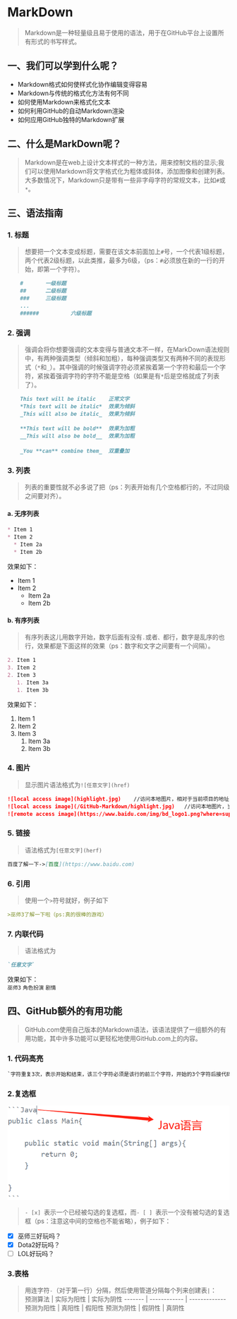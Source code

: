 # MarkDown 
>Markdown是一种轻量级且易于使用的语法，用于在GitHub平台上设置所有形式的书写样式。
## 一、我们可以学到什么呢？
* Markdown格式如何使样式化协作编辑变得容易
* Markdown与传统的格式化方法有何不同
* 如何使用Markdown来格式化文本
* 如何利用GitHub的自动Markdown渲染
* 如何应用GitHub独特的Markdown扩展
## 二、什么是MarkDown呢？
>Markdown是在web上设计文本样式的一种方法，用来控制文档的显示;我们可以使用Markdown将文字格式化为粗体或斜体，添加图像和创建列表。大多数情况下，Markdown只是带有一些非字母字符的常规文本，比如`#`或`*`。
## 三、语法指南  
### 1. 标题  
>想要把一个文本变成标题，需要在该文本前面加上`#`号，一个代表1级标题，两个代表2级标题，以此类推，最多为6级，（ps：`#`必须放在新的一行的开始，即第一个字符）。
```markdown
	#		一级标题
	##		二级标题
	###		三级标题
	...
	######          六级标题
```  
### 2. 强调
>强调会将你想要强调的文本变得与普通文本不一样，在MarkDown语法规则中，有两种强调类型（倾斜和加粗），每种强调类型又有两种不同的表现形式（`*`和`_`）。其中强调的时候强调字符必须紧挨着第一个字符和最后一个字符，紧挨着强调字符的字符不能是空格（如果是有`*`后是空格就成了列表了）。
```markdown
	This text will be italic	正常文字
	*This text will be italic*	效果为倾斜
	_This will also be italic_	效果为倾斜

	**This text will be bold**	效果为加粗
	__This will also be bold__	效果为加粗

	_You **can** combine them_	双重叠加
```
### 3. 列表
>列表的重要性就不必多说了把（ps：列表开始有几个空格都行的，不过同级之间要对齐）。
#### a. 无序列表
```markdown
* Item 1
* Item 2
  * Item 2a
  * Item 2b
```
效果如下：  
* Item 1
* Item 2
  * Item 2a
  * Item 2b
#### b. 有序列表
>有序列表这儿用数字开始，数字后面有没有`.`或者`、`都行，数字是乱序的也行，效果都是下面这样的效果（ps：数字和文字之间要有一个间隔）。
```markdown
2. Item 1
3. Item 2
2. Item 3
   1. Item 3a
   1. Item 3b
```
效果如下：  
1. Item 1
1. Item 2
1. Item 3
   1. Item 3a
   1. Item 3b
### 4. 图片
>显示图片语法格式为`![任意文字](href)`  
```markdown
![local access image](highlight.jpg)	//访问本地图片，相对于当前项目的地址，这个是表示本目录下
![local access image](/GitHub-Markdown/highlight.jpg)	//访问本地图片，当前项目的路径
![remote access image](https://www.baidu.com/img/bd_logo1.png?where=super)  //访问互联网上的其他图片
```
### 5. 链接
>语法格式为`[任意文字](herf)`
```markdown
百度了解一下->[百度](https://www.baidu.com)
```
### 6. 引用
>使用一个`>`符号就好，例子如下
```markdown
>巫师3了解一下啦（ps:真的很棒的游戏）
```
### 7. 内联代码
>语法格式为
```markdown
`任意文字`
```
> 
效果如下：  
`巫师3` `角色扮演` `剧情`
## 四、GitHub额外的有用功能
>GitHub.com使用自己版本的Markdown语法，该语法提供了一组额外的有用功能，其中许多功能可以更轻松地使用GitHub.com上的内容。
### 1. 代码高亮
```markdown
`字符重复3次，表示开始和结束，该三个字符必须是该行的前三个字符，开始的3个字符后接代码的语言，效果如下： 
```
### 2.复选框
![highlight image](highlight.jpg)
>`- [x] `表示一个已经被勾选的复选框，而`- [ ] `表示一个没有被勾选的复选框（ps：注意这中间的空格也不能省略），例子如下：  
- [x] 巫师三好玩吗？
- [x] Dota2好玩吗？
- [ ] LOL好玩吗？
### 3.表格
>用连字符`-`（对于第一行）分隔，然后使用管道分隔每个列来创建表`|`：  
预测算法 | 实际为阳性 | 实际为阴性
------- | ------------ | ------------- 
预测为阳性 | 真阳性 | 假阳性 
预测为阴性 | 假阴性 | 真阴性 
